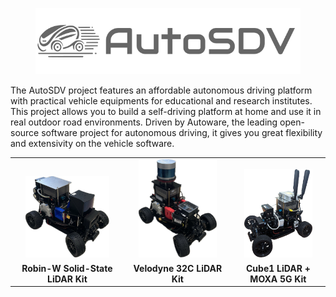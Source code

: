 <figure style="text-align: center">
	<img src="./figures/logo/logo_brand_gray.png" alt="The AutoSDV Project logo">
</figure> 

The AutoSDV project features an affordable autonomous driving platform
with practical vehicle equipments for educational and research
institutes. This project allows you to build a self-driving platform
at home and use it in real outdoor road environments. Driven by
Autoware, the leading open-source software project for autonomous
driving, it gives you great flexibility and extensivity on the vehicle
software.

<table align="center" border="0">
  <tr>
    <td align="center" valign="bottom">
      <img src="figures/model_robin-w.webp" alt="Robin-W Solid-State LiDAR Kit" width="80%"/>
    </td>
    <td align="center" valign="bottom">
      <img src="figures/model_velodyne_32c.webp" alt="Velodyne 32C LiDAR Kit" width="80%"/>
    </td>
    <td align="center" valign="bottom">
      <img src="figures/model_cube1_moxa-5g.webp" alt="Blickfeld Cube1 + MOXA 5G Kit" width="80%"/>
    </td>
  </tr>
  <tr>
    <td align="center">
      <b>Robin-W Solid-State LiDAR Kit</b>
    </td>
    <td align="center">
      <b>Velodyne 32C LiDAR Kit</b>
    </td>
    <td align="center">
      <b>Cube1 LiDAR + MOXA 5G Kit</b>
    </td>
  </tr>
</table>
